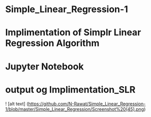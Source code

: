# Simple_Linear_Regression-1
# Implimentation of Simplr Linear Regression Algorithm 
# Jupyter Notebook 
# output og Implimentation_SLR
! [alt text] (https://github.com/N-Rawat/Simple_Linear_Regression-1/blob/master/Simple_Linear_Regression/Screenshot%20(45).png)
